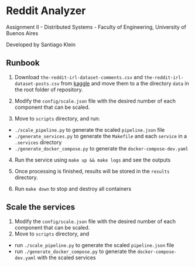 # Reddit Analyzer

Assignment II - Distributed Systems - Faculty of Engineering, University of Buenos Aires

Developed by Santiago Klein

## Runbook

1) Download `the-reddit-irl-dataset-comments.csv` and `the-reddit-irl-dataset-posts.csv` from [kaggle](https://www.kaggle.com/datasets/pavellexyr/the-reddit-irl-data) and move them to a the directory `data` in the root folder of repository.

2) Modify the `config/scale.json` file with the desired number of each component that can be scaled.

3) Move to `scripts` directory, and run:

- `./scale_pipeline.py` to generate the scaled `pipeline.json` file
- `./generate_services.py` to generate the `Makefile` and each `service` in a `.services` directory
- `./generate_docker_compose.py` to generate the `docker-compose-dev.yaml`

4) Run the service using `make up && make logs` and see the outputs

5) Once processing is finished, results will be stored in the `results` directory.

6) Run `make down` to stop and destroy all containers

## Scale the services

1) Modify the `config/scale.json` file with the desired number of each component that can be scaled.
2) Move to `scripts` directory, and 
- run `./scale_pipeline.py` to generate the scaled `pipeline.json` file
- run `./generate_docker_compose.py` to generate the `docker-compose-dev.yaml` with the scaled services

